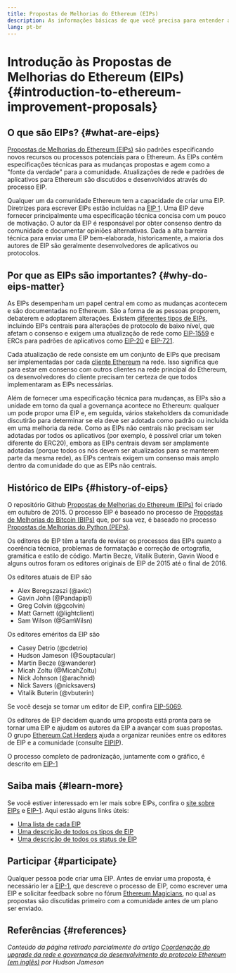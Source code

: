 ```yaml
---
title: Propostas de Melhorias do Ethereum (EIPs)
description: As informações básicas de que você precisa para entender as EIPs
lang: pt-br
---
```


# Introdução às Propostas de Melhorias do Ethereum (EIPs) {#introduction-to-ethereum-improvement-proposals}

## O que são EIPs? {#what-are-eips}

[Propostas de Melhorias do Ethereum (EIPs)](https://eips.ethereum.org/) são padrões especificando novos recursos ou processos potenciais para o Ethereum. As EIPs contêm especificações técnicas para as mudanças propostas e agem como a "fonte da verdade" para a comunidade. Atualizações de rede e padrões de aplicativos para Ethereum são discutidos e desenvolvidos através do processo EIP.

Qualquer um da comunidade Ethereum tem a capacidade de criar uma EIP. Diretrizes para escrever EIPs estão incluídas na [EIP 1](https://eips.ethereum.org/EIPS/eip-1). Uma EIP deve fornecer principalmente uma especificação técnica concisa com um pouco de motivação. O autor da EIP é responsável por obter consenso dentro da comunidade e documentar opiniões alternativas. Dada a alta barreira técnica para enviar uma EIP bem-elaborada, historicamente, a maioria dos autores de EIP são geralmente desenvolvedores de aplicativos ou protocolos.

## Por que as EIPs são importantes? {#why-do-eips-matter}

As EIPs desempenham um papel central em como as mudanças acontecem e são documentadas no Ethereum. São a forma de as pessoas proporem, debaterem e adoptarem alterações. Existem [diferentes tipos de EIPs](https://eips.ethereum.org/EIPS/eip-1#eip-types), incluindo EIPs centrais para alterações de protocolo de baixo nível, que afetam o consenso e exigem uma atualização de rede como [EIP-1559](https://eips.ethereum.org/EIPS/eip-1559) e ERCs para padrões de aplicativos como [EIP-20](https://eips.ethereum.org/EIPS/eip-20) e [EIP-721](https://eips.ethereum.org/EIPS/eip-721).

Cada atualização de rede consiste em um conjunto de EIPs que precisam ser implementadas por cada [cliente Ethereum](/learn/#clients-and-nodes) na rede. Isso significa que para estar em consenso com outros clientes na rede principal do Ethereum, os desenvolvedores do cliente precisam ter certeza de que todos implementaram as EIPs necessárias.

Além de fornecer uma especificação técnica para mudanças, as EIPs são a unidade em torno da qual a governança acontece no Ethereum: qualquer um pode propor uma EIP e, em seguida, vários stakeholders da comunidade discutirão para determinar se ela deve ser adotada como padrão ou incluída em uma melhoria da rede. Como as EIPs não centrais não precisam ser adotadas por todos os aplicativos (por exemplo, é possível criar um token diferente do ERC20), embora as EIPs centrais devam ser amplamente adotadas (porque todos os nós devem ser atualizados para se manterem parte da mesma rede), as EIPs centrais exigem um consenso mais amplo dentro da comunidade do que as EIPs não centrais.

## Histórico de EIPs {#history-of-eips}

O repositório Github [Propostas de Melhorias do Ethereum (EIPs)](https://github.com/ethereum/EIPs) foi criado em outubro de 2015. O processo EIP é baseado no processo de [Propostas de Melhorias do Bitcoin (BIPs)](https://github.com/bitcoin/bips) que, por sua vez, é baseado no processo [Propostas de Melhorias do Python (PEPs)](https://www.python.org/dev/peps/).

Os editores de EIP têm a tarefa de revisar os processos das EIPs quanto a coerência técnica, problemas de formatação e correção de ortografia, gramática e estilo de código. Martin Becze, Vitalik Buterin, Gavin Wood e alguns outros foram os editores originais de EIP de 2015 até o final de 2016.

Os editores atuais de EIP são

- Alex Beregszaszi (@axic)
- Gavin John (@Pandapip1)
- Greg Colvin (@gcolvin)
- Matt Garnett (@lightclient)
- Sam Wilson (@SamWilsn)

Os editores eméritos da EIP são

- Casey Detrio (@cdetrio)
- Hudson Jameson (@Souptacular)
- Martin Becze (@wanderer)
- Micah Zoltu (@MicahZoltu)
- Nick Johnson (@arachnid)
- Nick Savers (@nicksavers)
- Vitalik Buterin (@vbuterin)

Se você deseja se tornar um editor de EIP, confira [EIP-5069](https://eips.ethereum.org/EIPS/eip-5069).

Os editores de EIP decidem quando uma proposta está pronta para se tornar uma EIP e ajudam os autores da EIP a avançar com suas propostas. O grupo [Ethereum Cat Herders](https://www.ethereumcatherders.com/) ajuda a organizar reuniões entre os editores de EIP e a comunidade (consulte [EIPIP](https://github.com/ethereum-cat-herders/EIPIP)).

O processo completo de padronização, juntamente com o gráfico, é descrito em [EIP-1](https://eips.ethereum.org/EIPS/eip-1)

## Saiba mais {#learn-more}

Se você estiver interessado em ler mais sobre EIPs, confira o [site sobre EIPs](https://eips.ethereum.org/) e [EIP-1](https://eips.ethereum.org/EIPS/eip-1). Aqui estão alguns links úteis:

- [Uma lista de cada EIP](https://eips.ethereum.org/all)
- [Uma descrição de todos os tipos de EIP](https://eips.ethereum.org/EIPS/eip-1#eip-types)
- [Uma descrição de todos os status de EIP](https://eips.ethereum.org/EIPS/eip-1#eip-process)

## Participar {#participate}

Qualquer pessoa pode criar uma EIP. Antes de enviar uma proposta, é necessário ler a [EIP-1](https://eips.ethereum.org/EIPS/eip-1), que descreve o processo de EIP, como escrever uma EIP e solicitar feedback sobre no fórum [Ethereum Magicians](https://ethereum-magicians.org/), no qual as propostas são discutidas primeiro com a comunidade antes de um plano ser enviado.

## Referências {#references}

<cite class="citation">

Conteúdo da página retirado parcialmente do artigo [Coordenação do upgrade da rede e governança do desenvolvimento do protocolo Ethereum (em inglês)](https://hudsonjameson.com/2020-03-23-ethereum-protocol-development-governance-network-upgrade-coordination/) por Hudson Jameson

</cite>
